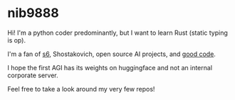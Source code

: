 # nib9888
Hi! I'm a python coder predominantly, but I want to learn Rust (static typing is op).

I'm a fan of [s6](https://skarnet.org/software/s6), Shostakovich, open source AI projects, and [good code](https://skarnet.org/software/skalibs/djblegacy.html).

I hope the first AGI has its weights on huggingface and not an internal corporate server.

Feel free to take a look around my very few repos!
